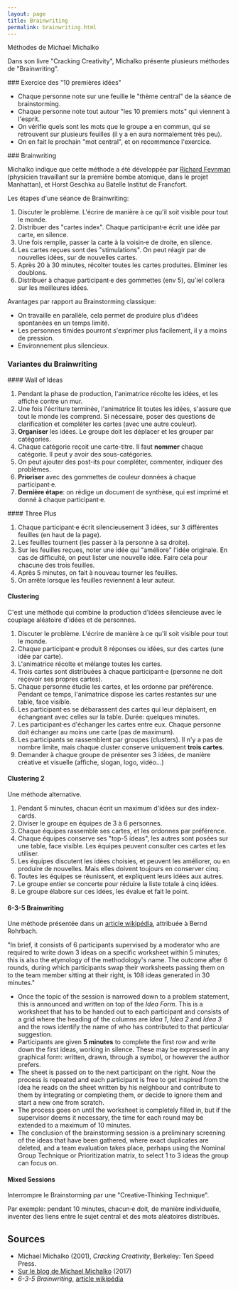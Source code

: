 ```yaml
---
layout: page
title: Brainwriting
permalink: brainwriting.html
---
```


Méthodes de Michael Michalko

Dans son livre "Cracking Creativity", Michalko présente plusieurs méthodes de "Brainwriting".

### Exercice des "10 premières idées"

- Chaque personne note sur une feuille le "thème central" de la séance de brainstorming.
- Chaque personne note tout autour "les 10 premiers mots" qui viennent à l'esprit.
- On vérifie quels sont les mots que le groupe a en commun, qui se retrouvent sur plusieurs feuilles (il y a en aura normalement très peu).
- On en fait le prochain "mot central", et on recommence l'exercice.

### Brainwriting

Michalko indique que cette méthode a été développée par [Richard Feynman](https://fr.wikipedia.org/wiki/Richard_Feynman) (physicien travaillant sur la première bombe atomique, dans le projet Manhattan), et Horst Geschka au Batelle Institut de Francfort.

Les étapes d'une séance de Brainwriting:

1. Discuter le problème. L'écrire de manière à ce qu'il soit visible pour tout le monde.
2. Distribuer des "cartes index". Chaque participant·e écrit une idée par carte, en silence.
3. Une fois remplie, passer la carte à la voisin·e de droite, en silence.
4. Les cartes reçues sont des "stimulations". On peut réagir par de nouvelles idées, sur de nouvelles cartes.
5. Après 20 à 30 minutes, récolter toutes les cartes produites. Eliminer les doublons.
6. Distribuer à chaque participant·e des gommettes (env 5), qu'iel collera sur les meilleures idées.

Avantages par rapport au Brainstorming classique: 

- On travaille en parallèle, cela permet de produire plus d'idées spontanées en un temps limité. 
- Les personnes timides pourront s'exprimer plus facilement, il y a moins de pression.
- Environnement plus silencieux.

### Variantes du Brainwriting

#### Wall of Ideas

1. Pendant la phase de production, l'animatrice récolte les idées, et les affiche contre un mur.
2. Une fois l'écriture terminée, l'animatrice lit toutes les idées, s'assure que tout le monde les comprend. Si nécessaire, poser des questions de clarification et compléter les cartes (avec une autre couleur).
3. **Organiser** les idées. Le groupe doit les déplacer et les grouper par catégories.
4. Chaque catégorie reçoit une carte-titre. Il faut **nommer** chaque catégorie. Il peut y avoir des sous-catégories.
5. On peut ajouter des post-its pour compléter, commenter, indiquer des problèmes.
6. **Prioriser** avec des gommettes de couleur données à chaque participant·e.
7. **Dernière étape**: on rédige un document de synthèse, qui est imprimé et donné à chaque participant·e.

#### Three Plus

1. Chaque participant·e écrit silencieusement 3 idées, sur 3 différentes feuilles (en haut de la page).
2. Les feuilles tournent (les passer à la personne à sa droite).
3. Sur les feuilles reçues, noter une idée qui "améliore" l'idée originale. En cas de difficulté, on peut lister une nouvelle idée. Faire cela pour chacune des trois feuilles.
4. Après 5 minutes, on fait à nouveau tourner les feuilles.
5. On arrête lorsque les feuilles reviennent à leur auteur.

#### Clustering

C'est une méthode qui combine la production d'idées silencieuse avec le couplage aléatoire d'idées et de personnes.

1. Discuter le problème. L'écrire de manière à ce qu'il soit visible pour tout le monde.
2. Chaque participant·e produit 8 réponses ou idées, sur des cartes (une idée par carte).
3. L'animatrice récolte et mélange toutes les cartes.
4. Trois cartes sont distribuées à chaque participant·e (personne ne doit reçevoir ses propres cartes).
5. Chaque personne étudie les cartes, et les ordonne par préférence. Pendant ce temps, l'animatrice dispose les cartes restantes sur une table, face visible.
6. Les participant·es se débarassent des cartes qui leur déplaisent, en échangeant avec celles sur la table. Durée: quelques minutes.
7. Les participant·es d'échanger les cartes entre eux. Chaque personne doit échanger au moins une carte (pas de maximum).
8. Les participants se rassemblent par groupes (clusters). Il n'y a pas de nombre limite, mais chaque cluster conserve uniquement **trois cartes**.
9. Demander à chaque groupe de présenter ses 3 idées, de manière créative et visuelle (affiche, slogan, logo, vidéo...)

#### Clustering 2

Une méthode alternative.

1. Pendant 5 minutes, chacun écrit un maximum d'idées sur des index-cards.
2. Diviser le groupe en équipes de 3 à 6 personnes.
3. Chaque équipes rassemble ses cartes, et les ordonnes par préférence.
4. Chaque équipes conserve ses "top-5 ideas", les autres sont posées sur une table, face visible. Les équipes peuvent consulter ces cartes et les utiliser.
5. Les équipes discutent les idées choisies, et peuvent les améliorer, ou en produire de nouvelles. Mais elles doivent toujours en conserver cinq.
6. Toutes les équipes se réunissent, et expliquent leurs idées aux autres.
7. Le groupe entier se concerte pour réduire la liste totale à cinq idées.
8. Le groupe élabore sur ces idées, les évalue et fait le point.

#### 6-3-5 Brainwriting

Une méthode présentée dans un [article wikipédia](https://en.wikipedia.org/wiki/6-3-5_Brainwriting), attribuée à Bernd Rohrbach.

"In brief, it consists of 6 participants supervised by a moderator who are required to write down 3 ideas on a specific worksheet within 5 minutes; this is also the etymology of the methodology's name. The outcome after 6 rounds, during which participants swap their worksheets passing them on to the team member sitting at their right, is 108 ideas generated in 30 minutes."

- Once the topic of the session is narrowed down to a problem statement, this is announced and written on top of the *Idea Form*. This is a worksheet that has to be handed out to each participant and consists of a grid where the heading of the columns are *Idea 1*, *Idea 2* and *Idea 3* and the rows identify the name of who has contributed to that particular suggestion.
- Participants are given **5 minutes** to complete the first row and write down the first ideas, working in silence. These may be expressed in any graphical form: written, drawn, through a symbol, or however the author prefers.
- The sheet is passed on to the next participant on the right. Now the process is repeated and each participant is free to get inspired from the idea he reads on the sheet written by his neighbour and contribute to them by integrating or completing them, or decide to ignore them and start a new one from scratch.
- The process goes on until the worksheet is completely filled in, but if the supervisor deems it necessary, the time for each round may be extended to a maximum of 10 minutes.
- The conclusion of the brainstorming session is a preliminary screening of the ideas that have been gathered, where exact duplicates are deleted, and a team evaluation takes place, perhaps using the Nominal Group Technique or Prioritization matrix, to select 1 to 3 ideas the group can focus on.

#### Mixed Sessions

Interrompre le Brainstorming par une "Creative-Thinking Technique".

Par exemple: pendant 10 minutes, chacun·e doit, de manière individuelle, inventer des liens entre le sujet central et des mots aléatoires distribués. 

## Sources

- Michael Michalko (2001), *Cracking Creativity*, Berkeley: Ten Speed Press.
- [Sur le blog de Michael Michalko](https://imagine-er7.com/2017/02/23/group-creative-thinking-technique-brainwriting/) (2017)
- *6-3-5 Brainwriting*, [article wikipédia](https://en.wikipedia.org/wiki/6-3-5_Brainwriting)